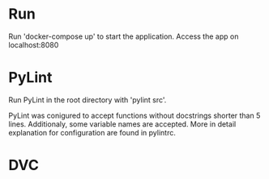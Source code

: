 # Run
Run 'docker-compose up' to start the application. Access the app on localhost:8080

# PyLint
Run PyLint in the root directory with 'pylint src'.

PyLint was conigured to accept functions without docstrings shorter than 5 lines. Additionaly, some variable names are accepted. More in detail explanation for configuration are found in pylintrc.

# DVC

